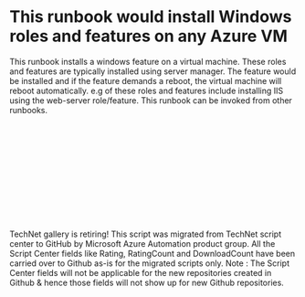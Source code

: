 ﻿This runbook would install Windows roles and features on any Azure VM
=====================================================================

            

This runbook installs a windows feature on a virtual machine. These roles and features are typically installed using server manager. The feature would be installed and if the feature demands a reboot, the virtual machine will reboot automatically.
 e.g of these roles and features include installing IIS using the web-server role/feature. This runbook can be invoked from other runbooks.

 

 


 


 


 

 

        
    
TechNet gallery is retiring! This script was migrated from TechNet script center to GitHub by Microsoft Azure Automation product group. All the Script Center fields like Rating, RatingCount and DownloadCount have been carried over to Github as-is for the migrated scripts only. Note : The Script Center fields will not be applicable for the new repositories created in Github & hence those fields will not show up for new Github repositories.
